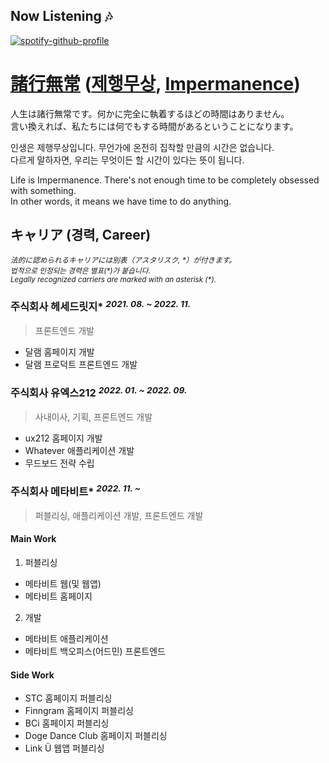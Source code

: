 ## Now Listening 🎶
[![spotify-github-profile](https://spotify-github-profile.vercel.app/api/view?uid=31aivlrvufdb6basbsiwwlrsx6yq&cover_image=true&theme=natemoo-re&show_offline=false&background_color=121212&interchange=true&bar_color=53b14f&bar_color_cover=true)](https://spotify-github-profile.vercel.app/api/view?uid=31aivlrvufdb6basbsiwwlrsx6yq&redirect=true)

# [諸行無常](https://ja.wikipedia.org/wiki/%E8%AB%B8%E8%A1%8C%E7%84%A1%E5%B8%B8) ([제행무상](https://ko.dict.naver.com/ko/entry/koko/be22553151fd46149c084daddfbd0bc3), [Impermanence](https://en.wikipedia.org/wiki/Impermanence))

人生は諸行無常です。何かに完全に執着するほどの時間はありません。<br />
言い換えれば、私たちには何でもする時間があるということになります。

인생은 제행무상입니다. 무언가에 온전히 집착할 만큼의 시간은 없습니다.<br />
다르게 말하자면, 우리는 무엇이든 할 시간이 있다는 뜻이 됩니다.

Life is Impermanence. There's not enough time to be completely obsessed with something.<br />
In other words, it means we have time to do anything.

## キャリア (경력, Career)
*<sup>法的に認められるキャリアには別表（アスタリスク, \*）が付きます。<br />법적으로 인정되는 경력은 별표(\*)가 붙습니다.<br />Legally recognized carriers are marked with an asterisk (\*).</sup>*

### 주식회사 헤세드릿지\* *<sup>2021. 08. ~ 2022. 11.</sup>*
> 프론트엔드 개발

- 달램 홈페이지 개발
- 달램 프로덕트 프론트엔드 개발

### 주식회사 유엑스212 *<sup>2022. 01. ~ 2022. 09.</sup>*
> 사내이사, 기획, 프론트엔드 개발

- ux212 홈페이지 개발
- Whatever 애플리케이션 개발
- 무드보드 전략 수립

### 주식회사 메타비트\* *<sup>2022. 11. ~</sup>*
> 퍼블리싱, 애플리케이션 개발, 프론트엔드 개발

#### Main Work
1. 퍼블리싱
- 메타비트 웹(및 웹앱)
- 메타비트 홈페이지

2. 개발
- 메타비트 애플리케이션
- 메타비트 백오피스(어드민) 프론트엔드

#### Side Work
- STC 홈페이지 퍼블리싱
- Finngram 홈페이지 퍼블리싱
- BCi 홈페이지 퍼블리싱
- Doge Dance Club 홈페이지 퍼블리싱
- Link Ü 웹앱 퍼블리싱
